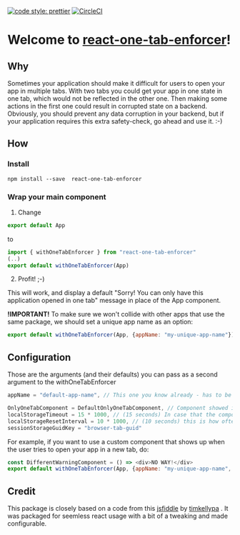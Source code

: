 [![code style: prettier](https://img.shields.io/badge/code_style-prettier-ff69b4.svg?style=flat-square)](https://github.com/prettier/prettier)
[![CircleCI](https://circleci.com/gh/TheBrainFamily/react-one-tab-enforcer.svg?style=shield)](https://circleci.com/gh/TheBrainFamily/react-one-tab-enforcer)

# Welcome to **[react-one-tab-enforcer](https://github.com/TheBrainFamily/react-one-tab-enforcer)**!


## Why
Sometimes your application should make it difficult for users to open your app in multiple tabs. With two tabs you could get your app in one state in one tab, which would not be reflected in the other one. Then making some actions in the first one could result in corrupted state on a backend. Obviously, you should prevent any data corruption in your backend, but if your application requires this extra safety-check, go ahead and use it. :-)

## How

### Install
``` 
npm install --save  react-one-tab-enforcer
```

### Wrap your main component

1. Change
```javascript
export default App
```

to
```javascript
import { withOneTabEnforcer } from "react-one-tab-enforcer"
(..)
export default withOneTabEnforcer(App)
```

2. Profit! ;-)

This will work, and display a default "Sorry! You can only have this application opened in one tab" message in place of the App component.

**!IMPORTANT!** 
To make sure we won't collide with other apps that use the same package, we should set a unique app name as an option:

```javascript
export default withOneTabEnforcer(App, {appName: "my-unique-app-name"})
```

## Configuration

Those are the arguments (and their defaults) you can pass as a second argument to the withOneTabEnforcer
```javascript
appName = "default-app-name", // This one you know already - has to be unique!  

OnlyOneTabComponent = DefaultOnlyOneTabComponent, // Component showed in place of the requested one.
localStorageTimeout = 15 * 1000, // (15 seconds) In case that the component will not succeeded clearing the localStorage on closing (desktop PC and a sudden power loss), this is the maximum time your user will have to wait to open your app again in the same browser on the same computer.
localStorageResetInterval = 10 * 1000, // (10 seconds) this is how often the above timeout is reset 
sessionStorageGuidKey = "browser-tab-guid"
```

For example, if you want to use a custom component that shows up when the user tries to open your app in a new tab, do:

```javascript
const DifferentWarningComponent = () => <div>NO WAY!</div>
export default withOneTabEnforcer(App, {appName: "my-unique-app-name", OnlyOneTabComponent: DifferentWarningComponent})
```


## Credit
This package is closely based on a code from this [jsfiddle](https://jsfiddle.net/yex8k2ts/30/) by [timkellypa](https://stackoverflow.com/users/1257546/timkellypa) . It was packaged for seemless react usage with a bit of a tweaking and made configurable. 